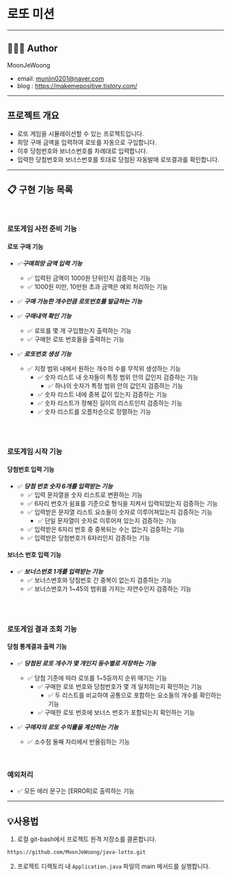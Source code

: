 # 로또 미션

---

## 👨🏻‍💼 Author
MoonJeWoong
- email: munjin0201@naver.com
- blog : https://makemepositive.tistory.com/

---

## 프로젝트 개요
- 로또 게임을 시뮬레이션할 수 있는 프로젝트입니다.
- 희망 구매 금액을 입력하여 로또를 자동으로 구입합니다.
- 이후 당첨번호와 보너스번호를 차례대로 입력합니다.
- 입력한 당첨번호와 보너스번호를 토대로 당첨된 자동발매 로또결과를 확인합니다.

---

## 📋 구현 기능 목록

<br/>

### 로또게임 사전 준비 기능
#### 로또 구매 기능
- ✅***구매희망 금액 입력 기능***
  - ✅ 입력된 금액이 1000원 단위인지 검증하는 기능
  - ✅ 1000원 미만, 10만원 초과 금액은 예외 처리하는 기능


- ✅ ***구매 가능한 개수만큼 로또번호를 발급하는 기능***


- ✅ ***구매내역 확인 기능***
  - ✅ 로또를 몇 개 구입했는지 출력하는 기능
  - ✅ 구매한 로또 번호들을 출력하는 기능


- ✅ ***로또번호 생성 기능***
  - ✅ 지정 범위 내에서 원하는 개수의 수를 무작위 생성하는 기능
    - ✅ 숫자 리스트 내 숫자들이 특정 범위 안의 값인지 검증하는 기능
      - ✅ 하나의 숫자가 특정 범위 안의 값인지 검증하는 기능
    - ✅ 숫자 리스트 내에 중복 값이 있는지 검증하는 기능
    - ✅ 숫자 리스트가 정해진 길이의 리스트인지 검증하는 기능
    - ✅ 숫자 리스트를 오름차순으로 정렬하는 기능

<br/><br/>

### 로또게임 시작 기능
#### 당첨번호 입력 기능
- ✅ ***당첨 번호 숫자 6개를 입력받는 기능***
  - ✅ 입력 문자열을 숫자 리스트로 변환하는 기능
  - ✅ 6자리 번호가 쉼표를 기준으로 형식을 지켜서 입력되었는지 검증하는 기능
  - ✅ 입력받은 문자열 리스트 요소들이 숫자로 이루어져있는지 검증하는 기능
    - ✅ 단일 문자열이 숫자로 이루어져 있는지 검증하는 기능
  - ✅ 입력받은 6자리 번호 중 중복되는 수는 없는지 검증하는 기능
  - ✅ 입력받은 당첨번호가 6자리인지 검증하는 기능

#### 보너스 번호 입력 기능
- ✅ ***보너스번호 1개를 입력받는 기능***
  - ✅ 보너스번호와 당첨번호 간 중복이 없는지 검증하는 기능
  - ✅ 보너스번호가 1~45의 범위를 가지는 자연수인지 검증하는 기능

<br/><br/>

### 로또게임 결과 조회 기능
#### 당첨 통계결과 출력 기능
- ✅ ***당첨된 로또 개수가 몇 개인지 등수별로 저장하는 기능***
  - ✅ 당첨 기준에 따라 로또를 1~5등까지 순위 매기는 기능
    - ✅ 구매한 로또 번호와 당첨번호가 몇 개 일치하는지 확인하는 기능
      - ✅ 두 리스트를 비교하여 공통으로 포함하는 요소들의 개수를 확인하는 기능
    - ✅ 구매한 로또 번호에 보너스 번호가 포함되는지 확인하는 기능

  
- ✅ ***구매자의 로또 수익률을 계산하는 기능***
  - ✅ 소수점 둘째 자리에서 반올림하는 기능

<br/>

### 예외처리
- ✅ 모든 에러 문구는 [ERROR]로 출력하는 기능


---

## 💡사용법
1. 로컬 git-bash에서 프로젝트 원격 저장소를 클론합니다.
~~~ bash
https://github.com/MoonJeWoong/java-lotto.git
~~~

2. 프로젝트 디렉토리 내 `Application.java` 파일의 main 메서드를 실행합니다.
